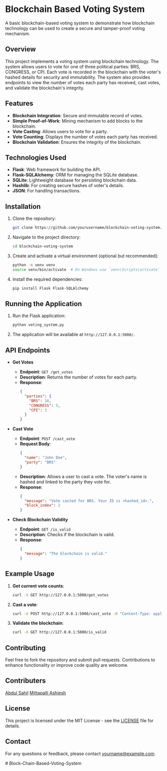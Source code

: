 
# Blockchain Based Voting System

A basic blockchain-based voting system to demonstrate how blockchain technology can be used to create a secure and tamper-proof voting mechanism.

## Overview

This project implements a voting system using blockchain technology. The system allows users to vote for one of three political parties: BRS, CONGRESS, or CPI. Each vote is recorded in the blockchain with the voter's hashed details for security and immutability. The system also provides endpoints to view the number of votes each party has received, cast votes, and validate the blockchain's integrity.

## Features

- **Blockchain Integration**: Secure and immutable record of votes.
- **Simple Proof-of-Work**: Mining mechanism to add blocks to the blockchain.
- **Vote Casting**: Allows users to vote for a party.
- **Vote Counting**: Displays the number of votes each party has received.
- **Blockchain Validation**: Ensures the integrity of the blockchain.

## Technologies Used

- **Flask**: Web framework for building the API.
- **Flask-SQLAlchemy**: ORM for managing the SQLite database.
- **SQLite**: Lightweight database for persisting blockchain data.
- **Hashlib**: For creating secure hashes of voter's details.
- **JSON**: For handling transactions.

## Installation

1. Clone the repository:
   ```sh
   git clone https://github.com/yourusername/blockchain-voting-system.git
   ```
   
2. Navigate to the project directory:
   ```sh
   cd blockchain-voting-system
   ```

3. Create and activate a virtual environment (optional but recommended):
   ```sh
   python -m venv venv
   source venv/bin/activate  # On Windows use `venv\Scripts\activate`
   ```

4. Install the required dependencies:
   ```sh
   pip install Flask Flask-SQLAlchemy
   ```

## Running the Application

1. Run the Flask application:
   ```sh
   python voting_system.py
   ```

2. The application will be available at `http://127.0.0.1:5000/`.

## API Endpoints

- **Get Votes**
  - **Endpoint**: `GET /get_votes`
  - **Description**: Returns the number of votes for each party.
  - **Response**:
    ```json
    {
      "parties": {
        "BRS": 10,
        "CONGRESS": 5,
        "CPI": 3
      }
    }
    ```

- **Cast Vote**
  - **Endpoint**: `POST /cast_vote`
  - **Request Body**:
    ```json
    {
      "name": "John Doe",
      "party": "BRS"
    }
    ```
  - **Description**: Allows a user to cast a vote. The voter's name is hashed and linked to the party they vote for.
  - **Response**:
    ```json
    {
      "message": "Vote casted for BRS. Your ID is <hashed_id>.",
      "block_index": 2
    }
    ```

- **Check Blockchain Validity**
  - **Endpoint**: `GET /is_valid`
  - **Description**: Checks if the blockchain is valid.
  - **Response**:
    ```json
    {
      "message": "The blockchain is valid."
    }
    ```

## Example Usage

1. **Get current vote counts**:
   ```sh
   curl -X GET http://127.0.0.1:5000/get_votes
   ```

2. **Cast a vote**:
   ```sh
   curl -X POST http://127.0.0.1:5000/cast_vote -H "Content-Type: application/json" -d '{"name": "Alice", "party": "CONGRESS"}'
   ```

3. **Validate the blockchain**:
   ```sh
   curl -X GET http://127.0.0.1:5000/is_valid
   ```

## Contributing

Feel free to fork the repository and submit pull requests. Contributions to enhance functionality or improve code quality are welcome.


## Contributers 
[Abdul Sahil](https://github.com/abdulsaheel)
[Mittapalli Ashiesh](https://github.com/9441ashiesh)

## License

This project is licensed under the MIT License - see the [LICENSE](LICENSE) file for details.

## Contact

For any questions or feedback, please contact [yourname@example.com](mailto:yourname@example.com).

#   B l o c k - C h a i n - B a s e d - V o t i n g - S y s t e m  
 